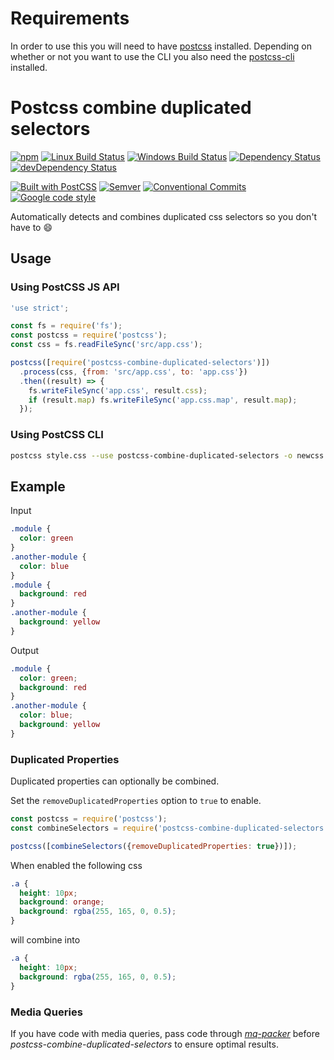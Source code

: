 # Requirements

In order to use this you will need to have [postcss](https://github.com/postcss/postcss) installed. Depending on whether or not you want to use the CLI you also need the [postcss-cli](https://github.com/postcss/postcss-cli) installed.


# Postcss combine duplicated selectors

<!-- current project status -->
[![npm](https://img.shields.io/npm/v/postcss-combine-duplicated-selectors.svg)](https://www.npmjs.com/package/postcss-combine-duplicated-selectors)
[![Linux Build Status](https://travis-ci.org/ChristianMurphy/postcss-combine-duplicated-selectors.svg?branch=master)](https://travis-ci.org/ChristianMurphy/postcss-combine-duplicated-selectors)
[![Windows Build Status](https://ci.appveyor.com/api/projects/status/2dq6frg0c72il8v5/branch/master?svg=true)](https://ci.appveyor.com/project/ChristianMurphy/postcss-combine-duplicated-selectors/branch/master)
[![Dependency Status](https://david-dm.org/ChristianMurphy/postcss-combine-duplicated-selectors.svg)](https://david-dm.org/ChristianMurphy/postcss-combine-duplicated-selectors)
[![devDependency Status](https://david-dm.org/ChristianMurphy/postcss-combine-duplicated-selectors/dev-status.svg)](https://david-dm.org/ChristianMurphy/postcss-combine-duplicated-selectors?type=dev)

<!-- standards and technologies used in project -->
[![Built with PostCSS](https://img.shields.io/badge/built_with-postcss-blue.svg)](http://postcss.org/)
[![Semver](http://img.shields.io/SemVer/2.0.0.png)](http://semver.org/spec/v2.0.0.html)
[![Conventional Commits](https://img.shields.io/badge/Conventional%20Commits-1.0.0-yellow.svg)](https://conventionalcommits.org)
[![Google code style](https://img.shields.io/badge/code_style-Google-brightgreen.svg?style=flat)](https://google.github.io/styleguide/jsguide.html)

Automatically detects and combines duplicated css selectors so you don't have to
:smile:

## Usage

### Using PostCSS JS API

``` js
'use strict';

const fs = require('fs');
const postcss = require('postcss');
const css = fs.readFileSync('src/app.css');

postcss([require('postcss-combine-duplicated-selectors')])
  .process(css, {from: 'src/app.css', to: 'app.css'})
  .then((result) => {
    fs.writeFileSync('app.css', result.css);
    if (result.map) fs.writeFileSync('app.css.map', result.map);
  });
```

### Using PostCSS CLI
``` sh
postcss style.css --use postcss-combine-duplicated-selectors -o newcss.css)
```

## Example

Input

``` css
.module {
  color: green
}
.another-module {
  color: blue
}
.module {
  background: red
}
.another-module {
  background: yellow
}
```

Output

``` css
.module {
  color: green;
  background: red
}
.another-module {
  color: blue;
  background: yellow
}
```

### Duplicated Properties

Duplicated properties can optionally be combined.

Set the `removeDuplicatedProperties` option to `true` to enable.

``` js
const postcss = require('postcss');
const combineSelectors = require('postcss-combine-duplicated-selectors');

postcss([combineSelectors({removeDuplicatedProperties: true})]);
```

When enabled the following css

``` css
.a {
  height: 10px;
  background: orange;
  background: rgba(255, 165, 0, 0.5);
}
```

will combine into

```css
.a {
  height: 10px;
  background: rgba(255, 165, 0, 0.5);
}
```

### Media Queries

If you have code with media queries, pass code through [*mq-packer*](https://github.com/hail2u/node-css-mqpacker) before *postcss-combine-duplicated-selectors* to ensure optimal results.

